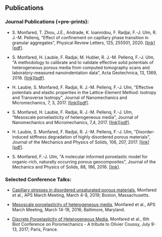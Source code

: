 ## Publications

### Journal Publications (+pre-prints):
- S. Monfared, T. Zhou, J.E., Andrade, K. Ioannidou, F. Radjai, F.-J. Ulm, R. J.-M. Pellenq, "Effect of confinement on capillary phase transition in granular aggregates", Physical Review Letters, 125, 255501, 2020. [[link]](https://dspace.mit.edu/handle/1721.1/97797)[[pdf]](https://arxiv.org/pdf/2008.04201.pdf).

- S. Monfared, H. Laubie, F. Radjai, M. Hubler, R. J.-M. Pellenq, F.-J. Ulm, "A methodology to calibrate and to validate effective solid potentials of heterogeneous porous media from computed tomography scans and laboratory-measured nanoindentation data", Acta Geotechnica, 13, 1369, 2018. [[link]](https://link.springer.com/article/10.1007/s11440-018-0687-9)[[pdf]](https://hal.archives-ouvertes.fr/hal-01958690/document).

- H. Laubie, S. Monfared, F. Radjai, R. J.-M. Pellenq, F.-J. Ulm, "Effective potentials and elastic properties in the Lattice-Element Method: Isotropy and Transverse Isotropy", Journal of Nanomechanics and Micromechanics, 7, 3, 2017. [[link]](https://ascelibrary.org/doi/full/10.1061/(ASCE)NM.2153-5477.0000125)[[pdf]](https://hal.archives-ouvertes.fr/hal-02095033/document).

- S. Monfared, H. Laubie, F. Radjai, R. J.-M. Pellenq, F.-J. Ulm, "Mesoscale poroelasticity of heterogeneous media", Journal of Nanomechanics and Micromechanics, 7,4, 2017. [[link]](https://ascelibrary.org/doi/full/10.1061/(ASCE)NM.2153-5477.0000136)[[pdf]](https://hal.archives-ouvertes.fr/hal-02095006/document).  

- H. Laubie, S. Monfared, F. Radjai, R. J.-M. Pellenq, F.-J. Ulm, "Disorder-induced stiffness degradation of highly disordered porous materials", Journal of the Mechanics and Physics of Solids, 106, 207, 2017. [[link]](https://www.sciencedirect.com/science/article/pii/S002250961730090X)[[pdf]](https://hal.archives-ouvertes.fr/hal-01720439/document).

- S. Monfared, F.-J. Ulm, "A molecular informed poroelastic model for organic-rich, naturally occurring porous geocomposites", Journal of the Mechanics and Physics of Solids, 88, 186, 2016. [[link]](https://www.sciencedirect.com/science/article/pii/S0022509615303355).

### Selected Conference Talks:

- [Capillary stresses in disordered unsaturated porous materials](http://meetings.aps.org/Meeting/MAR19/Session/V56.4), Monfared et al., APS March Meeting, March 4-8, 2019; Boston, Massachusetts. 

- [Mesoscale poroelasticity of heterogeneous media](http://meetings.aps.org/Meeting/MAR16/Session/R36.9), Monfared et al., APS March Meeting, March 14-18, 2016; Baltimore, Maryland. 

- [Discrete Poroelasticity of Heterogeneous Media](https://ascelibrary.org/doi/abs/10.1061/9780784480779.169), Monfared et al., 6th Biot Conference on Poromechanics - A tribute to Olivier Coussy, July 9-13, 2017; Paris, France. 




